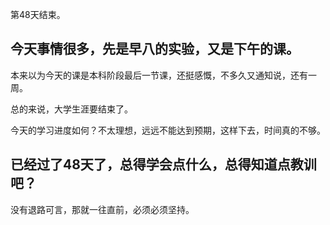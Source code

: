 第48天结束。

今天事情很多，先是早八的实验，又是下午的课。
---

本来以为今天的课是本科阶段最后一节课，还挺感慨，不多久又通知说，还有一周。

总的来说，大学生涯要结束了。

今天的学习进度如何？不太理想，远远不能达到预期，这样下去，时间真的不够。

已经过了48天了，总得学会点什么，总得知道点教训吧？
---

没有退路可言，那就一往直前，必须必须坚持。
